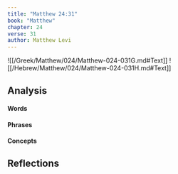 ```yaml
---
title: "Matthew 24:31"
book: "Matthew"
chapter: 24
verse: 31
author: Matthew Levi
---
```

![[/Greek/Matthew/024/Matthew-024-031G.md#Text]]
![[/Hebrew/Matthew/024/Matthew-024-031H.md#Text]]

## Analysis

#### Words

#### Phrases

#### Concepts

## Reflections
